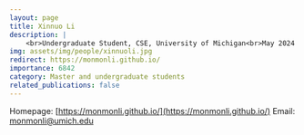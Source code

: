 ```yaml
---
layout: page
title: Xinnuo Li
description: |
    <br>Undergraduate Student, CSE, University of Michigan<br>May 2024 -- Present
img: assets/img/people/xinnuoli.jpg
redirect: https://monmonli.github.io/
importance: 6842
category: Master and undergraduate students
related_publications: false
---
```

Homepage: [https://monmonli.github.io/](https://monmonli.github.io/)
Email: [monmonli@umich.edu](mailto:monmonli@umich.edu)
